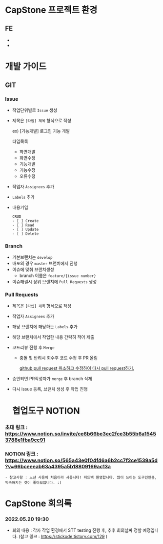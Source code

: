    # CapStone 프로젝트 환경
## FE

- 
-

# 개발 가이드

## GIT

### **Issue**

- 작업단위별로 `Issue` 생성
- 제목은 `[타입] 제목` 형식으로 작성

    ex) [기능개발] 로그인 기능 개발

    타입목록

    - 화면개발
    - 화면수정
    - 기능개발
    - 기능수정
    - 오류수정
- 작업자 `Assignees` 추가
- `Labels` 추가
- 내용기입

    ```
    CRUD
    - [ ] Create
    - [ ] Read
    - [ ] Update
    - [ ] Delete
    ```

### **Branch**

- 기본브랜치는 `develop`
- 배포의 경우 `master` 브랜치에서 진행
- 이슈에 맞춰 브랜치생성
    - branch 이름은 `feature/{issue number}`
- 이슈해결시 상위 브랜치에 `Pull Requests` 생성

### **Pull Requests**

- 제목은 `[타입] 제목` 형식으로 작성
- 작업자 `Assignees` 추가
- 해당 브랜치에 해당하는 `Labels` 추가
- 해당 브랜치에서 작업한 내용 간략히 적어 제출
- 코드리뷰 진행 후 `Merge`
    - 충돌 및 반려시 회수후 코드 수정 후 PR 올림

        [github pull request 취소하고 수정하여 다시 pull request하기.](https://wizardfactory.tumblr.com/post/119735176581/github-pull-request-%EC%B7%A8%EC%86%8C%ED%95%98%EA%B3%A0-%EC%88%98%EC%A0%95%ED%95%98%EC%97%AC-%EB%8B%A4%EC%8B%9C-pull-request%ED%95%98%EA%B8%B0)

- 승인되면 PR작성자가 `merge` 후 branch 삭제 
- 다시 issue 등록, 브랜치 생성 후 작업 진행 

   # 협업도구 NOTION
### 초대 링크 : https://www.notion.so/invite/ce6b66be3ec2fce3b55b6a15453788e1fba9cc91
### NOTION 링크 : https://www.notion.so/565a43e0f04f46a6b2cc7f2ce1539a5d?v=66bceeeab63a4395a5b18809169ac13a
    - 참고사항 : 노션 사용이 처음이라 서툽니다! 피드백 환영합니다. 많이 쓰이는 도구인만큼, 익숙해지는 것이 좋아보입니다. :) 

   # CapStone 회의록 
### 2022.05.20 19:30

- 회의 내용 :  각자 작업 환경에서 STT testing 진행 후, 추후 회의날짜 정할 예정입니다. (참고 링크 : https://stickode.tistory.com/129 )
